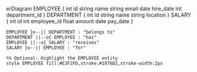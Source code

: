 erDiagram
    EMPLOYEE {
        int id
        string name
        string email
        date hire_date
        int department_id
    }
    DEPARTMENT {
        int id
        string name
        string location
    }
    SALARY {
        int id
        int employee_id
        float amount
        date pay_date
    }

    EMPLOYEE }o--|| DEPARTMENT : "belongs to"
    DEPARTMENT ||--o{ EMPLOYEE : "has"
    EMPLOYEE ||--o{ SALARY : "receives"
    SALARY }o--|| EMPLOYEE : "for"

    %% Optional: Highlight the EMPLOYEE entity
    style EMPLOYEE fill:#E3F2FD,stroke:#1976D2,stroke-width:2px